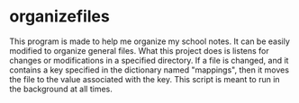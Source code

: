 # organizefiles
This program is made to help me organize my school notes.  It can be easily modified to organize general files.  What this project does is listens for changes or modifications in a specified directory.  If a file is changed, and it contains a key specified in the dictionary named "mappings", then it moves the file to the value associated with the key.  This script is meant to run in the background at all times.
